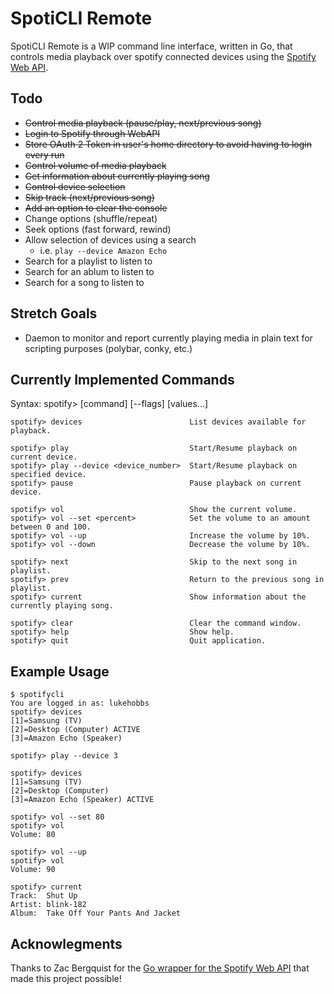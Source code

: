 # SpotiCLI Remote

SpotiCLI Remote is a WIP command line interface, written in Go, that controls media playback over spotify connected devices using the [Spotify Web API](https://api.spotify.com).

## Todo

- ~~Control media playback (pause/play, next/previous song)~~
- ~~Login to Spotify through WebAPI~~
- ~~Store OAuth 2 Token in user's home directory to avoid having to login every run~~
- ~~Control volume of media playback~~
- ~~Get information about currently playing song~~
- ~~Control device selection~~
- ~~Skip track (next/previous song)~~
- ~~Add an option to clear the console~~
- Change options (shuffle/repeat)
- Seek options (fast forward, rewind)
- Allow selection of devices using a search
  - i.e. `play --device Amazon Echo`
- Search for a playlist to listen to
- Search for an ablum to listen to
- Search for a song to listen to

## Stretch Goals

- Daemon to monitor and report currently playing media in plain text for scripting purposes (polybar, conky, etc.)

## Currently Implemented Commands

Syntax: spotify> [command] [--flags] [values...]

```
spotify> devices                        List devices available for playback.

spotify> play                           Start/Resume playback on current device.
spotify> play --device <device_number>  Start/Resume playback on specified device.
spotify> pause                          Pause playback on current device.

spotify> vol                            Show the current volume.
spotify> vol --set <percent>            Set the volume to an amount between 0 and 100.
spotify> vol --up                       Increase the volume by 10%.
spotify> vol --down                     Decrease the volume by 10%.

spotify> next                           Skip to the next song in playlist.
spotify> prev                           Return to the previous song in playlist.
spotify> current                        Show information about the currently playing song.

spotify> clear                          Clear the command window.
spotify> help                           Show help.
spotify> quit                           Quit application.
```

## Example Usage

```
$ spotifycli
You are logged in as: lukehobbs
spotify> devices
[1]=Samsung (TV)
[2]=Desktop (Computer) ACTIVE
[3]=Amazon Echo (Speaker)

spotify> play --device 3

spotify> devices
[1]=Samsung (TV)
[2]=Desktop (Computer)
[3]=Amazon Echo (Speaker) ACTIVE

spotify> vol --set 80
spotify> vol
Volume: 80

spotify> vol --up
spotify> vol
Volume: 90

spotify> current
Track:  Shut Up
Artist:	blink-182
Album:	Take Off Your Pants And Jacket
```


## Acknowlegments

Thanks to Zac Bergquist for the [Go wrapper for the Spotify Web API](https://github.com/zmb3/spotify) that made this project possible!

